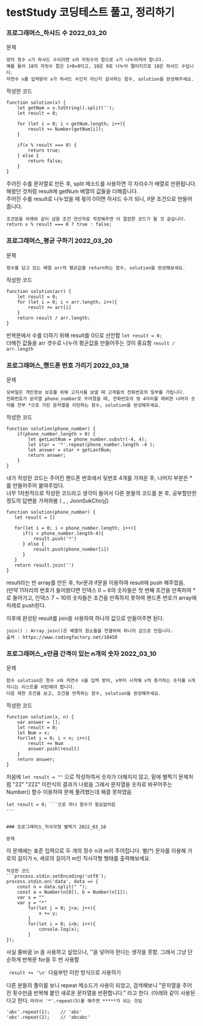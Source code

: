 # testStudy 코딩테스트 풀고, 정리하기
### 프로그래머스_하샤드 수 2022_03_20
문제
```
양의 정수 x가 하샤드 수이려면 x의 자릿수의 합으로 x가 나누어져야 합니다. 
예를 들어 18의 자릿수 합은 1+8=9이고, 18은 9로 나누어 떨어지므로 18은 하샤드 수입니다. 
자연수 x를 입력받아 x가 하샤드 수인지 아닌지 검사하는 함수, solution을 완성해주세요.
```
작성한 코드
```
function solution(x) {
    let getNum = x.toString().split('');
    let result = 0;
    
    for (let i = 0; i < getNum.length; i++){
        result += Number(getNum[i]);
    }
    
    if(x % result === 0) {
        return true;
    } else {
        return false;
    }
}
```
주어진 수를 문자열로 만든 후, split 메소드를 사용하면 각 자리수가 배열로 반환됩니다. <br>
해왔던 것처럼 result에 getNum 배열의 값들을 더해줍니다. <br>
주어진 수를 result로 나누었을 때 몫이 0이면 하샤드 수가 되니, if문 조건으로 만들어줍니다. <br>
``` 
조건문을 아래와 같이 삼항 조건 연산자로 작성해주면 더 깔끔한 코드가 될 것 같습니다.
return x % result === 0 ? true : false;
```



### 프로그래머스_평균 구하기 2022_03_20
문제
```
정수를 담고 있는 배열 arr의 평균값을 return하는 함수, solution을 완성해보세요.
```
작성한 코드
```
function solution(arr) {
    let result = 0;
    for (let i = 0; i < arr.length; i++){
        result += arr[i]
    }
    return result / arr.length;
}
```

반복문에서 수를 더하기 위해 result를 0으로 선언함 ``` let result = 0; ``` <br>
더해진 값들을 arr 갯수로 나누어 평균값을 만들어주는 것이 중요함 ``` result / arr.length ```


### 프로그래머스_핸드폰 번호 가리기 2022_03_18
문제
```
모바일은 개인정보 보호를 위해 고지서를 보낼 때 고객들의 전화번호의 일부를 가립니다.
전화번호가 문자열 phone_number로 주어졌을 때, 전화번호의 뒷 4자리를 제외한 나머지 숫자를 전부 *으로 가린 문자열을 리턴하는 함수, solution을 완성해주세요.
```
작성한 코드
```
function solution(phone_number) {
    if(phone_number.length > 0) {
        let getLastNum = phone_number.substr(-4, 4);
        let star = '*'.repeat(phone_number.length -4 );
        let answer = star + getLastNum;
        return answer;
    }
}
```
내가 작성한 코드는 주어진 핸드폰 번호에서 뒷번호 4개를 가져온 후, 나머지 부분은 * 를 만들어주어 붙여주었다. <br>
너무 1차원적으로 작성한 코드라고 생각이 들어서 다른 분들의 코드를 본 후, 공부할만한 정도의 답변을 가져와봄 ( _ , JoonSukCho님)
``` 
function solution(phone_number) {
   let result = []

   for(let i = 0; i < phone_number.length; i++){
      if(i < phone_number.length-4){
          result.push('*')
      } else {
          result.push(phone_number[i])
      }
   }
   return result.join('')
}
```
result라는 빈 array를 만든 후, for문과 if문을 이용하여 result에 push 해주었음. <br> (만약 11자리의 번호가 들어왔다면 인덱스 0 ~ 6의 숫자들은 첫 번째 조건을 만족하여 * 로 들어가고, 인덱스 7 ~ 10의 숫자들은 조건을 만족하지 못하여 핸드폰 번호가 array에 차례로 push된다.

이후에 완성된 result를 join을 사용하여 하나의 값으로 만들어주면 된다. <br>
``` 
join() : Array.join()은 배열의 원소들을 연결하여 하나의 값으로 만듭니다.
출처 : https://www.codingfactory.net/10450
```

### 프로그래머스_x만큼 간격이 있는 n개의 숫자 2022_03_10
문제
```
함수 solution은 정수 x와 자연수 n을 입력 받아, x부터 시작해 x씩 증가하는 숫자를 n개 지니는 리스트를 리턴해야 합니다. 
다음 제한 조건을 보고, 조건을 만족하는 함수, solution을 완성해주세요.
```
작성한 코드
```
function solution(x, n) {
    var answer = [];
    let result = 0;
    let Num = x;
    for(let i = 0; i < n; i++){
        result += Num
        answer.push(result)
    }
    return answer;
}
```
처음에 ``` let result = "" ``` 으로 작성하여서 숫자가 더해지지 않고, 밑에 별찍기 문제처럼 "22" "222" 이런식의 결과가 나왔음
그래서 문자열을 숫자로 바꾸어주는 Number() 함수 이용하여 문제 풀려했는데 해결 못하였음 

``` 
let result = 0; ```으로 하니 함수가 필요없어짐 
---


### 프로그래머스_직사각형 별찍기 2022_03_10

문제
``` 
이 문제에는 표준 입력으로 두 개의 정수 n과 m이 주어집니다.
별(*) 문자를 이용해 가로의 길이가 n, 세로의 길이가 m인 직사각형 형태를 출력해보세요.
```
작성한 코드
```process.stdin.setEncoding('utf8');
process.stdin.on('data', data => {
    const n = data.split(" ");
    const a = Number(n[0]), b = Number(n[1]);
    var x = ""
    var y = "*"
        for(let j = 0; j<a; j++){
            x += y;
        }
        for(let i = 0; i<b; i++){
            console.log(x);
        }
});
```
사실 줄바꿈 \n 을 사용하고 싶었으나, ''을 넣어야 한다는 생각을 못함. 그래서 그냥 단순하게 반복문 for을 두 번 사용함

``` result += '\n'``` 다음부턴 이런 방식으로 사용하기

다른 분들의 풀이를 보니 repeat 메소드가 사용이 되었고, 검색해보니 "문자열을 주어진 횟수만큼 반복해 붙인 새로운 문자열을 반환합니다." 라고 한다. (아래와 같이 사용된다고 한다.  ```따라서 '*'.repeat(5)를 해주면 *****가 되는 것임```
```
'abc'.repeat(1);    // 'abc'
'abc'.repeat(2);    // 'abcabc'
```
